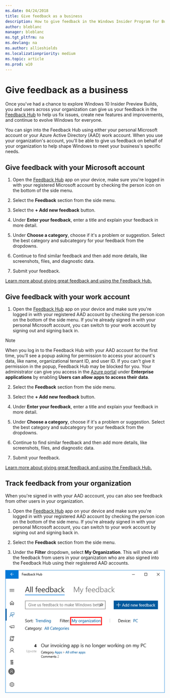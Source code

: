 ```yaml
---
ms.date: 04/24/2018
title: Give feedback as a business
description: How to give feedback in the Windows Insider Program for Business
author: bleblanc
manager: bleblanc
ms.tgt_pltfrm: na
ms.devlang: na
ms.author: allieshields
ms.localizationpriority: medium
ms.topic: article
ms.prod: w10
---
```


# Give feedback as a business

Once you've had a chance to explore Windows 10 Insider Preview Builds, you and users across your organization can give us your feedback in the [Feedback Hub](https://aka.ms/WIPFeedbackHub) to help us fix issues, create new features and improvements, and continue to evolve Windows for everyone.

You can sign into the Feedback Hub using either your personal Microsoft account or your Azure Active Directory (AAD) work account. When you use your organization's account, you'll be able to give us feedback on behalf of your organization to help shape Windows to meet your business's specific needs.

## Give feedback with your Microsoft account

1. Open the [Feedback Hub](https://aka.ms/WIPFeedbackHub) app on your device, make sure you're logged in with your registered Microsoft account by checking the person icon on the bottom of the side menu.

2. Select the **Feedback** section from the side menu.

3. Select the **+ Add new feedback** button.

4. Under **Enter your feedback**, enter a title and explain your feedback in more detail.

5. Under **Choose a category**, choose if it's a problem or suggestion. Select the best category and subcategory for your feedback from the dropdowns. 

6. Continue to find similar feedback and then add more details, like screenshots, files, and diagnostic data.

7. Submit your feedback.

[Learn more about giving great feedback and using the Feedback Hub.](../feedback.md)

## Give feedback with your work account

1. Open the [Feedback Hub](https://aka.ms/WIPFeedbackHub) app on your device and make sure you're logged in with your registered AAD account by checking the person icon on the bottom of the side menu. If you're already signed in with your personal Microsoft account, you can switch to your work account by signing out and signing back in.

> [!NOTE] 
> When you log in to the Feedback Hub with your AAD account for the first time, you'll see a popup asking for permission to access your account's data, like name, organizational tenant ID, and user ID. If you can't give it permission in the popup, Feedback Hub may be blocked for you. Your administrator can give you access in the [Azure portal](https://portal.azure.com/) under **Enterprise applications** by enabling **Users can allow apps to access their data**. 

2. Select the **Feedback** section from the side menu.

3. Select the **+ Add new feedback** button.

4. Under **Enter your feedback**, enter a title and explain your feedback in more detail.

5. Under **Choose a category**, choose if it's a problem or suggestion. Select the best category and subcategory for your feedback from the dropdowns. 

6. Continue to find similar feedback and then add more details, like screenshots, files, and diagnostic data.

7. Submit your feedback.

[Learn more about giving great feedback and using the Feedback Hub.](../feedback.md)

## Track feedback from your organization

When you're signed in with your AAD acccount, you can also see feedback from other users in your organization.

1. Open the [Feedback Hub](https://aka.ms/WIPFeedbackHub) app on your device and make sure you're logged in with your registered AAD account by checking the person icon on the bottom of the side menu. If you're already signed in with your personal Microsoft account, you can switch to your work account by signing out and signing back in.

2. Select the **Feedback** section from the side menu.

2. Under the **Filter** dropdown, select **My Organization**. This will show all the feedback from users in your organization who are also signed into the Feedback Hub using their registered AAD accounts.

![Filtering to see your organization's feedback in the Feedback Hub.](images/wip-4-biz-feedback.png)
